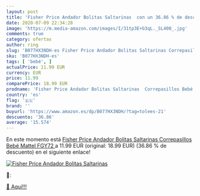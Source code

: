 ```yaml
---
layout: post
title: 'Fisher Price Andador Bolitas Saltarinas  con un 36.86 % de descuento'
date: 2020-07-09 22:34:28
image: 'https://m.media-amazon.com/images/I/31tp3E+b3qL._SL400_.jpg'
comments: true
category: ofertas
author: ring
slug: 'B077HX3NDH-es Fisher Price Andador Bolitas Saltarinas Correpasillos Bebé...'
sku: 'B077HX3NDH-es'
tags: [ 'bebé', ]
actualPrice: 11.99 EUR
currency: EUR
price: 11.99
comparePrice: 18.99 EUR
prodname: 'Fisher Price Andador Bolitas Saltarinas  Correpasillos Bebé  Mattel FGY72 '
country: 'es'
flag: '🇪🇸'
brand: ''
buyurl: 'https://www.amazon.es/dp/B077HX3NDH/?tag=tolees-21'
descuento: '36.86'
average: '15.574'
---
```


En este momento está [Fisher Price Andador Bolitas Saltarinas  Correpasillos Bebé  Mattel FGY72 ](https://www.amazon.es/dp/B077HX3NDH/?tag=tolees-21) a 11.99 EUR (original: 18.99 EUR) (36.86 %  de descuento) en el siguiente enlace!

[![Fisher Price Andador Bolitas Saltarinas ](https://m.media-amazon.com/images/I/31tp3E+b3qL._SL400_.jpg)](https://www.amazon.es/dp/B077HX3NDH/?tag=tolees-21)

🔎:


[🛒 Aquí!!!](https://www.amazon.es/dp/B077HX3NDH/?tag=tolees-21)
